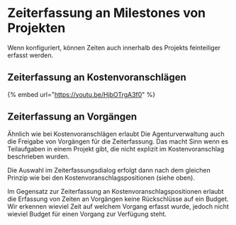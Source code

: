 # Zeiterfassung an Milestones von Projekten

Wenn konfiguriert, können Zeiten auch innerhalb des Projekts feinteiliger erfasst werden.

## Zeiterfassung an Kostenvoranschlägen

{% embed url="https://youtu.be/HjbOTrgA3f0" %}

## Zeiterfassung an Vorgängen

Ähnlich wie bei Kostenvoranschlägen erlaubt Die Agenturverwaltung auch die Freigabe von Vorgängen für die Zeiterfassung. Das macht Sinn wenn es Teilaufgaben in einem Projekt gibt, die nicht explizit im Kostenvoranschlag beschrieben wurden.

Die Auswahl im Zeiterfassungsdialog erfolgt dann nach dem gleichen Prinzip wie bei den Kostenvoranschlagspositionen \(siehe oben\).

Im Gegensatz zur Zeiterfassung an Kostenvoranschlagspositionen erlaubt die Erfassung von Zeiten an Vorgängen keine Rückschlüsse auf ein Budget. Wir erkennen wieviel Zeit auf welchem Vorgang erfasst wurde, jedoch nicht wieviel Budget für einen Vorgang zur Verfügung steht.

